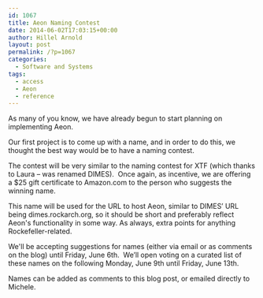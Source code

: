 ```yaml
---
id: 1067
title: Aeon Naming Contest
date: 2014-06-02T17:03:15+00:00
author: Hillel Arnold
layout: post
permalink: /?p=1067
categories:
  - Software and Systems
tags:
  - access
  - Aeon
  - reference
---
```

As many of you know, we have already begun to start planning on implementing Aeon.

Our first project is to come up with a name, and in order to do this, we thought the best way would be to have a naming contest.

The contest will be very similar to the naming contest for XTF (which thanks to Laura – was renamed DIMES).  Once again, as incentive, we are offering a $25 gift certificate to Amazon.com to the person who suggests the winning name.

This name will be used for the URL to host Aeon, similar to DIMES’ URL being dimes.rockarch.org, so it should be short and preferably reflect Aeon's functionality in some way. As always, extra points for anything Rockefeller-related.

We'll be accepting suggestions for names (either via email or as comments on the blog) until Friday, June 6th.  We’ll open voting on a curated list of these names on the following Monday, June 9th until Friday, June 13th.

Names can be added as comments to this blog post, or emailed directly to Michele.

